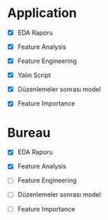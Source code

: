 # Application 

- [x] EDA Raporu
- [x] Feature Analysis
- [x] Feature Engineering
- [x] Yalın Script
- [x] Düzenlemeler sonrası model
- [x] Feature Importance



# Bureau 

- [x] EDA Raporu
- [x] Feature Analysis
- [ ] Feature Engineering
- [ ] Düzenlemeler sonrası model
- [ ] Feature Importance





